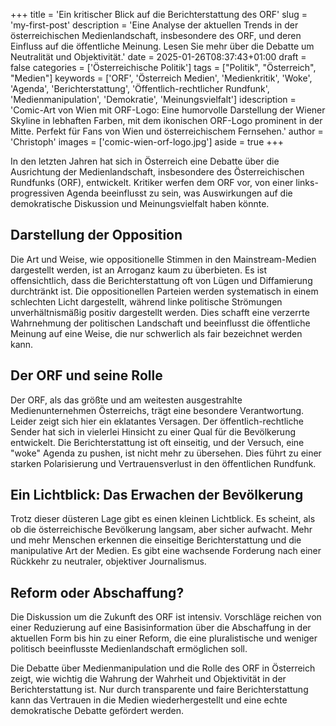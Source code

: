 +++
title = 'Ein kritischer Blick auf die Berichterstattung des ORF'
slug = 'my-first-post'
description = 'Eine Analyse der aktuellen Trends in der österreichischen Medienlandschaft, insbesondere des ORF, und deren Einfluss auf die öffentliche Meinung. Lesen Sie mehr über die Debatte um Neutralität und Objektivität.'
date = 2025-01-26T08:37:43+01:00
draft = false
categories = ['Österreichische Politik']
tags = ["Politik", "Österreich", "Medien"]
keywords = ['ORF', 'Österreich Medien', 'Medienkritik', 'Woke', 'Agenda', 'Berichterstattung', 'Öffentlich-rechtlicher Rundfunk', 'Medienmanipulation', 'Demokratie', 'Meinungsvielfalt']
idescription = 'Comic-Art von Wien mit ORF-Logo: Eine humorvolle Darstellung der Wiener Skyline in lebhaften Farben, mit dem ikonischen ORF-Logo prominent in der Mitte. Perfekt für Fans von Wien und österreichischem Fernsehen.'
author = 'Christoph'
images = ['comic-wien-orf-logo.jpg']
aside = true
+++

In den letzten Jahren hat sich in Österreich eine Debatte über die Ausrichtung der Medienlandschaft, insbesondere des Österreichischen Rundfunks (ORF), entwickelt. Kritiker werfen dem ORF vor, von einer links-progressiven Agenda beeinflusst zu sein, was Auswirkungen auf die demokratische Diskussion und Meinungsvielfalt haben könnte.

## Darstellung der Opposition
Die Art und Weise, wie oppositionelle Stimmen in den Mainstream-Medien dargestellt werden, ist an Arroganz kaum zu überbieten. Es ist offensichtlich, dass die Berichterstattung oft von Lügen und Diffamierung durchtränkt ist. Die oppositionellen Parteien werden systematisch in einem schlechten Licht dargestellt, während linke politische Strömungen unverhältnismäßig positiv dargestellt werden. Dies schafft eine verzerrte Wahrnehmung der politischen Landschaft und beeinflusst die öffentliche Meinung auf eine Weise, die nur schwerlich als fair bezeichnet werden kann.

## Der ORF und seine Rolle
Der ORF, als das größte und am weitesten ausgestrahlte Medienunternehmen Österreichs, trägt eine besondere Verantwortung. Leider zeigt sich hier ein eklatantes Versagen. Der öffentlich-rechtliche Sender hat sich in vielerlei Hinsicht zu einer Qual für die Bevölkerung entwickelt. Die Berichterstattung ist oft einseitig, und der Versuch, eine "woke" Agenda zu pushen, ist nicht mehr zu übersehen. Dies führt zu einer starken Polarisierung und Vertrauensverlust in den öffentlichen Rundfunk.

## Ein Lichtblick: Das Erwachen der Bevölkerung
Trotz dieser düsteren Lage gibt es einen kleinen Lichtblick. Es scheint, als ob die österreichische Bevölkerung langsam, aber sicher aufwacht. Mehr und mehr Menschen erkennen die einseitige Berichterstattung und die manipulative Art der Medien. Es gibt eine wachsende Forderung nach einer Rückkehr zu neutraler, objektiver Journalismus.

## Reform oder Abschaffung?
Die Diskussion um die Zukunft des ORF ist intensiv. Vorschläge reichen von einer Reduzierung auf eine Basisinformation über die Abschaffung in der aktuellen Form bis hin zu einer Reform, die eine pluralistische und weniger politisch beeinflusste Medienlandschaft ermöglichen soll.

Die Debatte über Medienmanipulation und die Rolle des ORF in Österreich zeigt, wie wichtig die Wahrung der Wahrheit und Objektivität in der Berichterstattung ist. Nur durch transparente und faire Berichterstattung kann das Vertrauen in die Medien wiederhergestellt und eine echte demokratische Debatte gefördert werden.